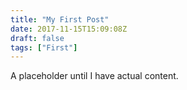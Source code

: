 ```yaml
---
title: "My First Post"
date: 2017-11-15T15:09:08Z
draft: false
tags: ["First"]
---
```


A placeholder until I have actual content.
